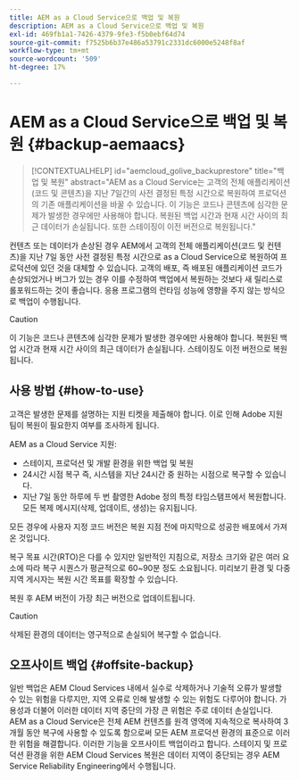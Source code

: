 ```yaml
---
title: AEM as a Cloud Service으로 백업 및 복원
description: AEM as a Cloud Service으로 백업 및 복원
exl-id: 469fb1a1-7426-4379-9fe3-f5b0ebf64d74
source-git-commit: f7525b6b37e486a53791c2331dc6000e5248f8af
workflow-type: tm+mt
source-wordcount: '509'
ht-degree: 17%

---
```



# AEM as a Cloud Service으로 백업 및 복원 {#backup-aemaacs}

>[!CONTEXTUALHELP]
>id="aemcloud_golive_backuprestore"
>title="백업 및 복원"
>abstract="AEM as a Cloud Service는 고객의 전체 애플리케이션(코드 및 콘텐츠)을 지난 7일간의 사전 결정된 특정 시간으로 복원하여 프로덕션의 기존 애플리케이션을 바꿀 수 있습니다. 이 기능은 코드나 콘텐츠에 심각한 문제가 발생한 경우에만 사용해야 합니다. 복원된 백업 시간과 현재 시간 사이의 최근 데이터가 손실됩니다. 또한 스테이징이 이전 버전으로 복원됩니다."

컨텐츠 또는 데이터가 손상된 경우 AEM에서 고객의 전체 애플리케이션(코드 및 컨텐츠)을 지난 7일 동안 사전 결정된 특정 시간으로 as a Cloud Service으로 복원하여 프로덕션에 있던 것을 대체할 수 있습니다.
고객의 배포, 즉 배포된 애플리케이션 코드가 손상되었거나 버그가 있는 경우 이를 수정하여 백업에서 복원하는 것보다 새 릴리스로 롤포워드하는 것이 좋습니다. 응용 프로그램의 런타임 성능에 영향을 주지 않는 방식으로 백업이 수행됩니다.

>[!CAUTION]
>
>이 기능은 코드나 콘텐츠에 심각한 문제가 발생한 경우에만 사용해야 합니다. 복원된 백업 시간과 현재 시간 사이의 최근 데이터가 손실됩니다. 스테이징도 이전 버전으로 복원됩니다.

## 사용 방법 {#how-to-use}

고객은 발생한 문제를 설명하는 지원 티켓을 제출해야 합니다. 이로 인해 Adobe 지원 팀이 복원이 필요한지 여부를 조사하게 됩니다.

AEM as a Cloud Service 지원:

* 스테이지, 프로덕션 및 개발 환경을 위한 백업 및 복원
* 24시간 시점 복구 즉, 시스템을 지난 24시간 중 원하는 시점으로 복구할 수 있습니다.
* 지난 7일 동안 하루에 두 번 촬영한 Adobe 정의 특정 타임스탬프에서 복원합니다.  모든 복제 메시지(삭제, 업데이트, 생성)는 유지됩니다.

모든 경우에 사용자 지정 코드 버전은 복원 지점 전에 마지막으로 성공한 배포에서 가져온 것입니다.

복구 목표 시간(RTO)은 다를 수 있지만 일반적인 지침으로, 저장소 크기와 같은 여러 요소에 따라 복구 시퀀스가 평균적으로 60~90분 정도 소요됩니다. 미리보기 환경 및 다중 지역 게시자는 복원 시간 목표를 확장할 수 있습니다.

복원 후 AEM 버전이 가장 최근 버전으로 업데이트됩니다.

>[!CAUTION]
>
>삭제된 환경의 데이터는 영구적으로 손실되어 복구할 수 없습니다.

## 오프사이트 백업 {#offsite-backup}

일반 백업은 AEM Cloud Services 내에서 실수로 삭제하거나 기술적 오류가 발생할 수 있는 위험을 다루지만, 지역 오류로 인해 발생할 수 있는 위험도 다루어야 합니다. 가용성과 더불어 이러한 데이터 지역 중단의 가장 큰 위험은 주로 데이터 손실입니다.
AEM as a Cloud Service은 전체 AEM 컨텐츠를 원격 영역에 지속적으로 복사하여 3개월 동안 복구에 사용할 수 있도록 함으로써 모든 AEM 프로덕션 환경의 표준으로 이러한 위험을 해결합니다. 이러한 기능을 오프사이트 백업이라고 합니다.
스테이지 및 프로덕션 환경을 위한 AEM Cloud Services 복원은 데이터 지역이 중단되는 경우 AEM Service Reliability Engineering에서 수행됩니다.

